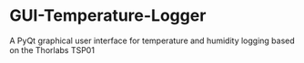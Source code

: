# GUI-Temperature-Logger
A PyQt graphical user interface for temperature and humidity logging based on the Thorlabs TSP01
